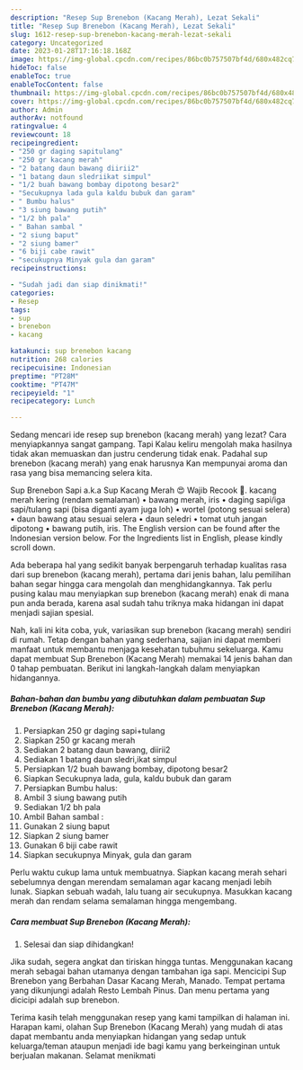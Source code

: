 ```yaml
---
description: "Resep Sup Brenebon (Kacang Merah), Lezat Sekali"
title: "Resep Sup Brenebon (Kacang Merah), Lezat Sekali"
slug: 1612-resep-sup-brenebon-kacang-merah-lezat-sekali
category: Uncategorized
date: 2023-01-28T17:16:18.168Z
image: https://img-global.cpcdn.com/recipes/86bc0b757507bf4d/680x482cq70/sup-brenebon-kacang-merah-foto-resep-utama.jpg
hideToc: false
enableToc: true
enableTocContent: false
thumbnail: https://img-global.cpcdn.com/recipes/86bc0b757507bf4d/680x482cq70/sup-brenebon-kacang-merah-foto-resep-utama.jpg
cover: https://img-global.cpcdn.com/recipes/86bc0b757507bf4d/680x482cq70/sup-brenebon-kacang-merah-foto-resep-utama.jpg
author: Admin
authorAv: notfound
ratingvalue: 4
reviewcount: 18
recipeingredient:
- "250 gr daging sapitulang"
- "250 gr kacang merah"
- "2 batang daun bawang diirii2"
- "1 batang daun sledriikat simpul"
- "1/2 buah bawang bombay dipotong besar2"
- "Secukupnya lada gula kaldu bubuk dan garam"
- " Bumbu halus"
- "3 siung bawang putih"
- "1/2 bh pala"
- " Bahan sambal "
- "2 siung baput"
- "2 siung bamer"
- "6 biji cabe rawit"
- "secukupnya Minyak gula dan garam"
recipeinstructions:

- "Sudah jadi dan siap dinikmati!"
categories:
- Resep
tags:
- sup
- brenebon
- kacang

katakunci: sup brenebon kacang 
nutrition: 268 calories
recipecuisine: Indonesian
preptime: "PT28M"
cooktime: "PT47M"
recipeyield: "1"
recipecategory: Lunch

---
```



Sedang mencari ide resep sup brenebon (kacang merah) yang lezat? Cara menyiapkannya sangat gampang. Tapi Kalau keliru mengolah maka hasilnya tidak akan memuaskan dan justru cenderung tidak enak. Padahal sup brenebon (kacang merah) yang enak harusnya Kan mempunyai aroma dan rasa yang bisa memancing selera kita.


Sup Brenebon Sapi a.k.a Sup Kacang Merah 😍 Wajib Recook 🤗. kacang merah kering (rendam semalaman) • bawang merah, iris • daging sapi/iga sapi/tulang sapi (bisa diganti ayam juga loh) • wortel (potong sesuai selera) • daun bawang atau sesuai selera • daun seledri • tomat utuh jangan dipotong • bawang putih, iris. The English version can be found after the Indonesian version below. For the Ingredients list in English, please kindly scroll down.

Ada beberapa hal yang sedikit banyak berpengaruh terhadap kualitas rasa dari sup brenebon (kacang merah), pertama dari jenis bahan, lalu pemilihan bahan segar hingga cara mengolah dan menghidangkannya. Tak perlu pusing kalau mau menyiapkan sup brenebon (kacang merah) enak di mana pun anda berada, karena asal sudah tahu triknya maka hidangan ini dapat menjadi sajian spesial.


Nah, kali ini kita coba, yuk, variasikan sup brenebon (kacang merah) sendiri di rumah. Tetap dengan bahan yang sederhana, sajian ini dapat memberi manfaat untuk membantu menjaga kesehatan tubuhmu sekeluarga. Kamu dapat membuat Sup Brenebon (Kacang Merah) memakai 14 jenis bahan dan 0 tahap pembuatan. Berikut ini langkah-langkah dalam menyiapkan hidangannya.

<!--inarticleads1-->

##### Bahan-bahan dan bumbu yang dibutuhkan dalam pembuatan Sup Brenebon (Kacang Merah):

1. Persiapkan 250 gr daging sapi+tulang
1. Siapkan 250 gr kacang merah
1. Sediakan 2 batang daun bawang, diirii2
1. Sediakan 1 batang daun sledri,ikat simpul
1. Persiapkan 1/2 buah bawang bombay, dipotong besar2
1. Siapkan Secukupnya lada, gula, kaldu bubuk dan garam
1. Persiapkan  Bumbu halus:
1. Ambil 3 siung bawang putih
1. Sediakan 1/2 bh pala
1. Ambil  Bahan sambal :
1. Gunakan 2 siung baput
1. Siapkan 2 siung bamer
1. Gunakan 6 biji cabe rawit
1. Siapkan secukupnya Minyak, gula dan garam


Perlu waktu cukup lama untuk membuatnya. Siapkan kacang merah sehari sebelumnya dengan merendam semalaman agar kacang menjadi lebih lunak. Siapkan sebuah wadah, lalu tuang air secukupnya. Masukkan kacang merah dan rendam selama semalaman hingga mengembang. 

<!--inarticleads2-->

##### Cara membuat Sup Brenebon (Kacang Merah):


1. Selesai dan siap dihidangkan!

Jika sudah, segera angkat dan tiriskan hingga tuntas. Menggunakan kacang merah sebagai bahan utamanya dengan tambahan iga sapi. Mencicipi Sup Brenebon yang Berbahan Dasar Kacang Merah, Manado. Tempat pertama yang dikunjungi adalah Resto Lembah Pinus. Dan menu pertama yang dicicipi adalah sup brenebon. 

Terima kasih telah menggunakan resep yang kami tampilkan di halaman ini. Harapan kami, olahan Sup Brenebon (Kacang Merah) yang mudah di atas dapat membantu anda menyiapkan hidangan yang sedap untuk keluarga/teman ataupun menjadi ide bagi kamu yang berkeinginan untuk berjualan makanan. Selamat menikmati
